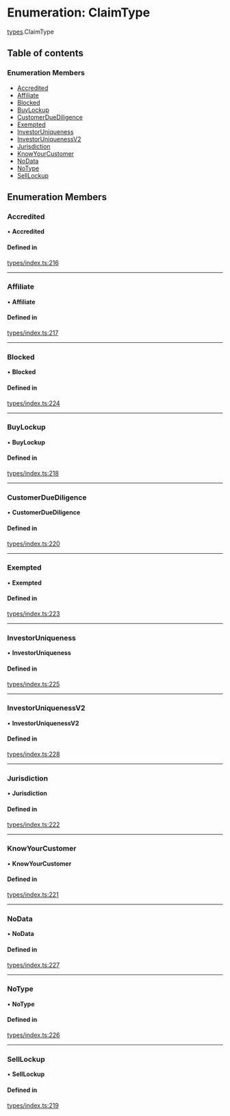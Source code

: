 # Enumeration: ClaimType

[types](../wiki/types).ClaimType

## Table of contents

### Enumeration Members

- [Accredited](../wiki/types.ClaimType#accredited)
- [Affiliate](../wiki/types.ClaimType#affiliate)
- [Blocked](../wiki/types.ClaimType#blocked)
- [BuyLockup](../wiki/types.ClaimType#buylockup)
- [CustomerDueDiligence](../wiki/types.ClaimType#customerduediligence)
- [Exempted](../wiki/types.ClaimType#exempted)
- [InvestorUniqueness](../wiki/types.ClaimType#investoruniqueness)
- [InvestorUniquenessV2](../wiki/types.ClaimType#investoruniquenessv2)
- [Jurisdiction](../wiki/types.ClaimType#jurisdiction)
- [KnowYourCustomer](../wiki/types.ClaimType#knowyourcustomer)
- [NoData](../wiki/types.ClaimType#nodata)
- [NoType](../wiki/types.ClaimType#notype)
- [SellLockup](../wiki/types.ClaimType#selllockup)

## Enumeration Members

### Accredited

• **Accredited**

#### Defined in

[types/index.ts:216](https://github.com/PolymathNetwork/polymesh-sdk/blob/49113a20/src/types/index.ts#L216)

___

### Affiliate

• **Affiliate**

#### Defined in

[types/index.ts:217](https://github.com/PolymathNetwork/polymesh-sdk/blob/49113a20/src/types/index.ts#L217)

___

### Blocked

• **Blocked**

#### Defined in

[types/index.ts:224](https://github.com/PolymathNetwork/polymesh-sdk/blob/49113a20/src/types/index.ts#L224)

___

### BuyLockup

• **BuyLockup**

#### Defined in

[types/index.ts:218](https://github.com/PolymathNetwork/polymesh-sdk/blob/49113a20/src/types/index.ts#L218)

___

### CustomerDueDiligence

• **CustomerDueDiligence**

#### Defined in

[types/index.ts:220](https://github.com/PolymathNetwork/polymesh-sdk/blob/49113a20/src/types/index.ts#L220)

___

### Exempted

• **Exempted**

#### Defined in

[types/index.ts:223](https://github.com/PolymathNetwork/polymesh-sdk/blob/49113a20/src/types/index.ts#L223)

___

### InvestorUniqueness

• **InvestorUniqueness**

#### Defined in

[types/index.ts:225](https://github.com/PolymathNetwork/polymesh-sdk/blob/49113a20/src/types/index.ts#L225)

___

### InvestorUniquenessV2

• **InvestorUniquenessV2**

#### Defined in

[types/index.ts:228](https://github.com/PolymathNetwork/polymesh-sdk/blob/49113a20/src/types/index.ts#L228)

___

### Jurisdiction

• **Jurisdiction**

#### Defined in

[types/index.ts:222](https://github.com/PolymathNetwork/polymesh-sdk/blob/49113a20/src/types/index.ts#L222)

___

### KnowYourCustomer

• **KnowYourCustomer**

#### Defined in

[types/index.ts:221](https://github.com/PolymathNetwork/polymesh-sdk/blob/49113a20/src/types/index.ts#L221)

___

### NoData

• **NoData**

#### Defined in

[types/index.ts:227](https://github.com/PolymathNetwork/polymesh-sdk/blob/49113a20/src/types/index.ts#L227)

___

### NoType

• **NoType**

#### Defined in

[types/index.ts:226](https://github.com/PolymathNetwork/polymesh-sdk/blob/49113a20/src/types/index.ts#L226)

___

### SellLockup

• **SellLockup**

#### Defined in

[types/index.ts:219](https://github.com/PolymathNetwork/polymesh-sdk/blob/49113a20/src/types/index.ts#L219)
